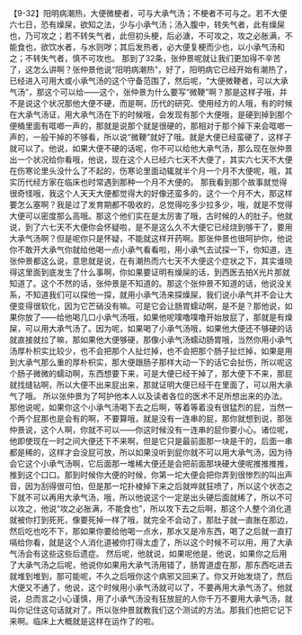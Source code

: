 【9-32】阳明病潮热，大便微梗者，可与大承气汤；不梗者不可与之。若不大便六七日，恐有燥屎，欲知之法，少与小承气汤；汤入腹中，转失气者，此有燥屎也，乃可攻之；若不转失气者，此但初头梗，后必溏，不可攻之，攻之必胀满，不能食也，欲饮水者，与水则哕；其后发热者，必大便复梗而少也，以小承气汤和之；不转失气者，慎不可攻也。
那到了32条，张仲景呢就让我们更加得不辛苦了，这怎么讲啊？张仲景他说“阳明病潮热”，好了，阳明病它已经开始有潮热了，已经进入可用大或小承气汤的这个守备范围了，然后呢，“大便微鞕者，可以大承气汤”，那这个可以给——这个，张仲景为什么要写“微鞕”啊？那是这样子哦，并不是说这个状况那他大便不硬，而是啊，历代的研究、使用经方的人哦，有的时候在大承气汤证，用大承气汤在下的时候哦，会发现有那个大便哦，是硬到掉到那个便桶里面有哐啷一声的，那就是说那个就是很硬的，那相对于那个掉下来会哐啷一声的，一般干掉的不够看，所以说“微鞕”就好了哦。就是大便已经蛮硬了，这样子就可以了。他说，如果大便不硬的话呢，你不可以给他大承气汤，那么现在张仲景出一个状况给你看哦，他说，现在这个人已经六七天不大便了，其实六七天不大便在伤寒论里头没什么了不起的，伤寒论里面动辄就半个月一个月不大便呢，哦，其实历代经方家在临床也时常遇到那种一个月不大便的。
那我看到那个故事就觉得很奇怪哦，我这个人天天大便都觉得大的好像还蛮多的，这个一个月不大，那这样要怎么塞啊？我是过了发育期都不吸收的，总觉得吃多少拉多少，哦，就是不觉得大便可以密度那么高哦。那这个他们实在是太厉害了哦，古时候的人的肚子。他就说，到了六七天不大便你会怀疑啦，是不是这么久不大便它已经烧到够干了，要用大承气汤啊？但是呢你只是怀疑，不能就这样开药啊。那张仲景也很呵护你，他说你不敢开大承气你就给他喝一点小承气看看啦，用小承气去试探一下，你知道，连张仲景都这么说，意思就是说，在有潮热而六七天不大便这个症状之下，其实谁晓得这里面到底发生了什么事啊，你如果要证明有燥屎的话，到西医去拍X光片那就知道了。这个不然的话，张仲景是不知道的。那这个张仲景不知道的话，他说没关系，不知道我们可以探他一探，就用小承气汤来探燥屎，我们说小承气并不会让大便变得很软化，因为它芒硝没有嘛。可是它会让肠胃蠕动啊，是不是？那他说，如果你放了——给他喝几口小承气汤哦，如果他呢噗噜噗噜开始放屁了，那就是有燥屎，可以用大承气汤了。因为呢，如果喝了小承气汤哦，如果他大便还不够硬的话就直接就拉了嘛，那如果他大便够硬，那像小承气汤蠕动肠胃哦，当然你用小承气汤厚朴枳实比较少，也不会把那个人扯烂掉，也不会把那个肠子扯烂掉，如果是用到大承气那么重的厚朴枳实，那大便跟肠子那样大动一下的话它会扯伤，所以呢这个肠子微微的蠕动啊，东西想要下来，可是大便已经干掉了，那大便下不来，那屁就找缝钻啊，所以大便不出来屁出来，那就证明大便已经干在里面了，可以用大承气了哦。
所以张仲景为了呵护他本人以及读者各位的医术不足所想出来的办法。那他说呢，如果你这个小承气汤喝下去之后啊，等着等着没有很猛烈的屁，当然一个两个屁那也是会有的啊，不要算哦，就是没有一连串的屁，那你就想到说，那张仲景说，这个人啊，你就不可以——你这时候没有一连串的屁你要小心。诸位呢，他即使现在一时之间大便还下不来啊，但是它只是最前面那一块是干的，后面一串都是稀的，这样才会没屁可放，所以如果没听到屁你就不可以用大承气汤，因为待会它这个小承气汤啊，它后面那一堆稀大便还是会把前面那块硬大便呢推推推推，推到这个口口。那到时候你大便的时候，你第一坨大便会把你弄到很惨烈的叫出声音，因为刮得很可怕，但是那一坨扑棱掉下来之后就哗就狂喷了，所以这个状态之下就不可以再用大承气汤，哦，所以他说这个一定是出头硬后面就稀了，所以不可以攻之，他说“攻之必胀满，不能食也”，所以攻下去之后啊，那这个人整个消化道就被你打到死死，像要死掉一样了哦，就完全不会动了，那肚子就一直胀在那边，然后吃也吃不下，那如果你要给他喝一点水，那水又是冷东西，喝了之后就一直打嗝给你看，就是这个人消化道被你打得太虚了，所以这个时候不可以用，用了大承气汤会有这些这些后遗症。
然后呢，他就说，如果呢他是，他说，如果你之后用了大承气汤之后呢，他说你如果用大承气汤用错了，肠胃道虚在那，那东西吃进去就堆到堆到，那可能呢，不久之后哦你这个病邪又回来了。你又开始发烧了，然后大便又不通了，他说，这个时候用小承气汤就可以了，不要再用大承气汤了。他就说，总而言之小心谨慎，用了小承气汤没有狂放屁的人你千万不要用大承气汤，就叫你记住这句话就对了。所以张仲景就教我们这个测试的方法。那我们也把它记下来啊。临床上大概就是这样在运作了的啦。
